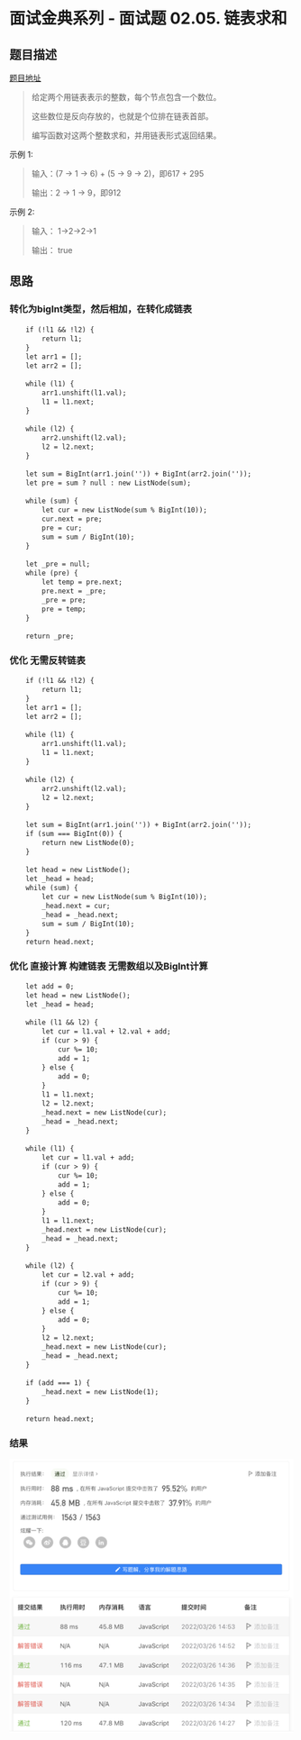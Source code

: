 # 面试金典系列 - 面试题 02.05. 链表求和

## 题目描述
[题目地址](https://leetcode-cn.com/problems/sum-lists-lcci/)

> 给定两个用链表表示的整数，每个节点包含一个数位。
> 
> 这些数位是反向存放的，也就是个位排在链表首部。
> 
> 编写函数对这两个整数求和，并用链表形式返回结果。

示例 1:

> 输入：(7 -> 1 -> 6) + (5 -> 9 -> 2)，即617 + 295
> 
> 输出：2 -> 1 -> 9，即912

示例 2:

> 输入： 1->2->2->1
> 
> 输出： true 

## 思路

### 转化为bigInt类型，然后相加，在转化成链表
```
    if (!l1 && !l2) {
        return l1;
    }
    let arr1 = [];
    let arr2 = [];

    while (l1) {
        arr1.unshift(l1.val);
        l1 = l1.next;
    }

    while (l2) {
        arr2.unshift(l2.val);
        l2 = l2.next;
    }

    let sum = BigInt(arr1.join('')) + BigInt(arr2.join(''));
    let pre = sum ? null : new ListNode(sum);

    while (sum) {
        let cur = new ListNode(sum % BigInt(10));
        cur.next = pre;
        pre = cur;
        sum = sum / BigInt(10);
    }

    let _pre = null;
    while (pre) {
        let temp = pre.next;
        pre.next = _pre;
        _pre = pre;
        pre = temp;
    }

    return _pre;
```

### 优化 无需反转链表
```
    if (!l1 && !l2) {
        return l1;
    }
    let arr1 = [];
    let arr2 = [];

    while (l1) {
        arr1.unshift(l1.val);
        l1 = l1.next;
    }

    while (l2) {
        arr2.unshift(l2.val);
        l2 = l2.next;
    }

    let sum = BigInt(arr1.join('')) + BigInt(arr2.join(''));
    if (sum === BigInt(0)) {
        return new ListNode(0);
    }

    let head = new ListNode();
    let _head = head;
    while (sum) {
        let cur = new ListNode(sum % BigInt(10));
        _head.next = cur;
        _head = _head.next;
        sum = sum / BigInt(10);
    }
    return head.next;
```

### 优化 直接计算 构建链表 无需数组以及BigInt计算
```
    let add = 0;
    let head = new ListNode();
    let _head = head;

    while (l1 && l2) {
        let cur = l1.val + l2.val + add;
        if (cur > 9) {
            cur %= 10;
            add = 1;
        } else {
            add = 0;
        }
        l1 = l1.next;
        l2 = l2.next;
        _head.next = new ListNode(cur);
        _head = _head.next;
    }

    while (l1) {
        let cur = l1.val + add;
        if (cur > 9) {
            cur %= 10;
            add = 1;
        } else {
            add = 0;
        }
        l1 = l1.next;
        _head.next = new ListNode(cur);
        _head = _head.next;
    }

    while (l2) {
        let cur = l2.val + add;
        if (cur > 9) {
            cur %= 10;
            add = 1;
        } else {
            add = 0;
        }
        l2 = l2.next;
        _head.next = new ListNode(cur);
        _head = _head.next;
    }

    if (add === 1) {
        _head.next = new ListNode(1);
    }

    return head.next;
```


### 结果
![运行结果](./2-5.png)
